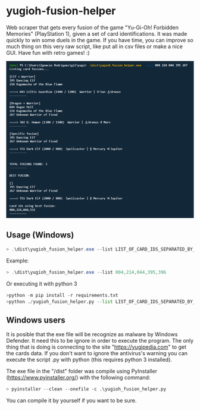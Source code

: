 # yugioh-fusion-helper
Web scraper that gets every fusion of the game "Yu-Gi-Oh! Forbidden Memories" (PlayStation 1), given a set of card 
identifications. It was made quickly to win some duels in the game. If you have time, you can improve so much thing 
on this very raw script, like put all in csv files or make a nice GUI. Have fun with retro games! :)

![Screenshot of script being running](./static/img/readme_test.png)

## Usage (Windows)
```powershell
> .\dist\yugioh_fusion_helper.exe --list LIST_OF_CARD_IDS_SEPARATED_BY_COMMA
```

Example:
```powershell
> .\dist\yugioh_fusion_helper.exe --list 004,214,044,395,396
```

Or executing it with python 3
```python
>python -m pip install -r requirements.txt
>python ./yugioh_fusion_helper.py --list LIST_OF_CARD_IDS_SEPARATED_BY_COMMA
```

## Windows users
It is posible that the exe file will be recognize as malware by Windows Defender. It need this to be ignore in order
to execute the program. The only thing that is doing is connecting to the site "https://yugipedia.com" to get the cards
data. If you don't want to ignore the antivirus's warning you can execute the script .py with python (this requires 
python 3 installed).

The exe file in the "/dist" folder was compile using PyInstaller (https://www.pyinstaller.org/) with the following 
command:
```python
> pyinstaller --clean --onefile -c .\yugioh_fusion_helper.py
```
You can compile it by yourself if you want to be sure.
